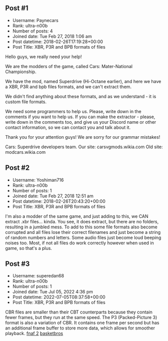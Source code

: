 ## Post #1
- Username: Paynecars
- Rank: ultra-n00b
- Number of posts: 4
- Joined date: Tue Feb 27, 2018 1:06 am
- Post datetime: 2018-02-26T17:19:28+00:00
- Post Title: XBR, P3R and BPB formats of files

Hello guys, we really need your help!

We are the modders of the game, called Cars: Mater-National Championship.

We have the mod, named Superdrive (Hi-Octane earlier), and here we have a XBR, P3R and bpb files formats, and we can't extract them.

We didn't find anything about these formats, and as we understand - it is custom file formats. 

We need some programmers to help us. Please, write down in the comments if you want to help us. If you can make the extractor - please, write down in the comments too, and give us your Discord name or other contact information, so we can contact you and talk about it.   

Thank you for your attention guys! We are sorry for our grammar mistakes!

   Cars: Superdrive developers team. 
Our site: carsvgmods.wikia.com
Old site: modcars.wikia.com
## Post #2
- Username: Yoshiman716
- Rank: ultra-n00b
- Number of posts: 1
- Joined date: Tue Feb 27, 2018 12:51 am
- Post datetime: 2018-02-26T20:43:20+00:00
- Post Title: XBR, P3R and BPB formats of files

I'm also a modder of the same game, and just adding to this, we CAN extract .xbr files... kinda. You see, it does extract, but there are no folders, resulting in a jumbled mess. To add to this some file formats also become corrupted and all files lose their correct filenames and just become a string of random numbers and letters. Some audio files just become loud beeping noises too. Most, if not all files do work correctly however when used in game, so that's a plus.
## Post #3
- Username: superedan68
- Rank: ultra-n00b
- Number of posts: 1
- Joined date: Tue Jul 05, 2022 4:36 pm
- Post datetime: 2022-07-05T08:37:58+00:00
- Post Title: XBR, P3R and BPB formats of files

CBR files are smaller than their CBT counterparts because they contain fewer frames, but they run at the same speed. The P3 (Packed-Picture 3) format is also a variation of CBR. It contains one frame per second but has an additional frame buffer to store more data, which allows for smoother playback.
[fnaf 2](https://fnaf2.online) [basketbros](https://basketbros.online)
